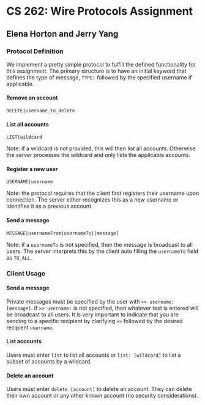 # CS 262: Wire Protocols Assignment
## Elena Horton and Jerry Yang

### Protocol Definition

We implement a pretty simple protocol to fulfill the defined functionality for this assignment. The primary structure is to have an initial keyword that defines the type of message, `TYPE|` followed by the specified username if applicable. 

#### Remove an account

`DELETE|username_to_delete`

#### List all accounts

`LIST|wildcard`

Note: if a wildcard is not provided, this will then list all accounts. Otherwise the server processes the wildcard and only lists the applicable accounts.

#### Register a new user

`USERNAME|username`

Note: the protocol requires that the client first registers their username upon connection. The server either recognizes this as a new username or identifies it as a previous account. 

#### Send a message

`MESSAGE|usernameFrom|usernameTo|[message]`

Note: if a `usernameTo` is not specified, then the message is broadcast to all users. The server interprets this by the client auto filling the `usernameTo` field as `TO_ALL`. 


### Client Usage

#### Send a message

Private messages must be specified by the user with `>> username: [message]`. If `>> username:` is not specified, then whatever text is entered will be broadcast to all users. It is very important to indicate that you are sending to a specific recipient by clarifying `>>` followed by the desired recipient `username`. 

#### List accounts

Users must enter `list` to list all accounts or `list: [wildcard]` to list a subset of accounts by a wildcard. 

#### Delete an account

Users must enter `delete [account]` to delete an account. They can delete their own account or any other known account (no security considerations). 

